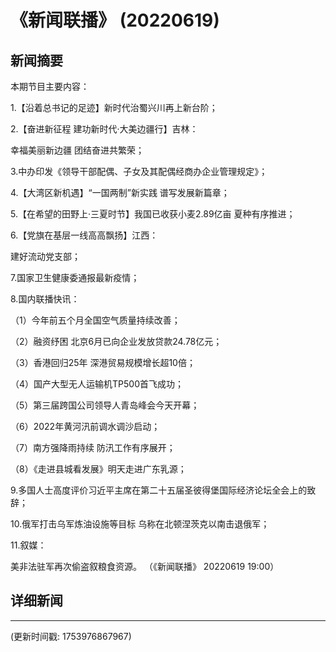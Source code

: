 # 《新闻联播》 (20220619)

## 新闻摘要

本期节目主要内容：


1.【沿着总书记的足迹】新时代治蜀兴川再上新台阶；


2.【奋进新征程 建功新时代·大美边疆行】吉林：

幸福美丽新边疆 团结奋进共繁荣；


3.中办印发《领导干部配偶、子女及其配偶经商办企业管理规定》；


4.【大湾区新机遇】“一国两制”新实践 谱写发展新篇章；


5.【在希望的田野上·三夏时节】我国已收获小麦2.89亿亩 夏种有序推进；


6.【党旗在基层一线高高飘扬】江西：

建好流动党支部；


7.国家卫生健康委通报最新疫情；


8.国内联播快讯：


（1）今年前五个月全国空气质量持续改善；


（2）融资纾困 北京6月已向企业发放贷款24.78亿元；


（3）香港回归25年 深港贸易规模增长超10倍；


（4）国产大型无人运输机TP500首飞成功；


（5）第三届跨国公司领导人青岛峰会今天开幕；


（6）2022年黄河汛前调水调沙启动；


（7）南方强降雨持续 防汛工作有序展开；


（8）《走进县城看发展》明天走进广东乳源；


9.多国人士高度评价习近平主席在第二十五届圣彼得堡国际经济论坛全会上的致辞；


10.俄军打击乌军炼油设施等目标 乌称在北顿涅茨克以南击退俄军；


11.叙媒：

美非法驻军再次偷盗叙粮食资源。
（《新闻联播》 20220619 19:00）

## 详细新闻

---

(更新时间戳: 1753976867967)

